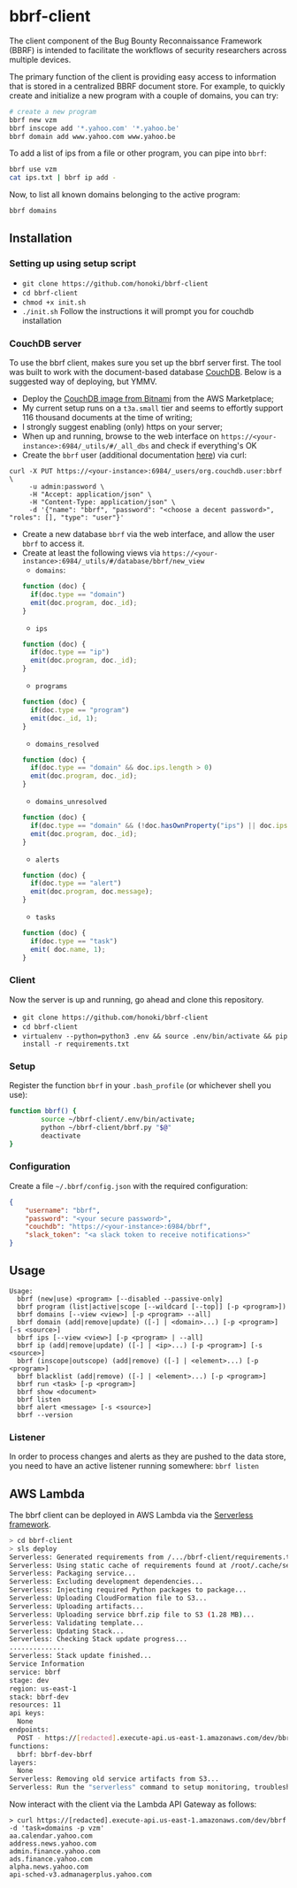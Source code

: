 # bbrf-client

The client component of the Bug Bounty Reconnaissance Framework (BBRF) is intended to facilitate the workflows of security researchers across multiple devices.

The primary function of the client is providing easy access to information that is stored in a centralized BBRF document store. For example, to quickly create and initialize a new program with a couple of domains, you can try:

```bash
# create a new program
bbrf new vzm
bbrf inscope add '*.yahoo.com' '*.yahoo.be'
bbrf domain add www.yahoo.com www.yahoo.be
```

To add a list of ips from a file or other program, you can pipe into `bbrf`:

```bash
bbrf use vzm
cat ips.txt | bbrf ip add -
```

Now, to list all known domains belonging to the active program:

```bash
bbrf domains
```

## Installation

### Setting up using setup script

  * `git clone https://github.com/honoki/bbrf-client`
  * `cd bbrf-client`
  * `chmod +x init.sh`
  * `./init.sh`
Follow the instructions it will prompt you for couchdb installation
### CouchDB server 

To use the bbrf client, makes sure you set up the bbrf server first. The tool was built to work with the document-based database [CouchDB](couchdb.apache.org). Below is a suggested way of deploying, but YMMV.

* Deploy the [CouchDB image from Bitnami](https://aws.amazon.com/marketplace/pp/B01M0RA8RQ?ref=cns_srchrow) from the AWS Marketplace;
* My current setup runs on a `t3a.small` tier and seems to effortly support 116 thousand documents at the time of writing;
* I strongly suggest enabling (only) https on your server;
* When up and running, browse to the web interface on `https://<your-instance>:6984/_utils/#/_all_dbs` and check if everything's OK
* Create the `bbrf` user (additional documentation [here](https://docs.couchdb.org/en/stable/intro/security.html)) via curl:

```
curl -X PUT https://<your-instance>:6984/_users/org.couchdb.user:bbrf \
     -u admin:password \
     -H "Accept: application/json" \
     -H "Content-Type: application/json" \
     -d '{"name": "bbrf", "password": "<choose a decent password>", "roles": [], "type": "user"}'
```

* Create a new database `bbrf` via the web interface, and allow the user `bbrf` to access it.
* Create at least the following views via `https://<your-instance>:6984/_utils/#/database/bbrf/new_view`
    - `domains`:
    ```javascript
    function (doc) {
      if(doc.type == "domain")
      emit(doc.program, doc._id);
    }
    ```
    - `ips`
    ```javascript
    function (doc) {
      if(doc.type == "ip")
      emit(doc.program, doc._id);
    }
    ```
    - `programs`
    ```javascript
    function (doc) {
      if(doc.type == "program")
      emit(doc._id, 1);
    }
    ```
    - `domains_resolved`
    ```javascript
    function (doc) {
      if(doc.type == "domain" && doc.ips.length > 0)
      emit(doc.program, doc._id);
    }
    ```
    - `domains_unresolved`
    ```javascript
    function (doc) {
      if(doc.type == "domain" && (!doc.hasOwnProperty("ips") || doc.ips.length === 0))
      emit(doc.program, doc._id);
    }
    ```
    - `alerts`
    ```javascript
    function (doc) {
      if(doc.type == "alert")
      emit(doc.program, doc.message);
    }
    ```
    - `tasks`
    ```javascript
    function (doc) {
      if(doc.type == "task")
      emit( doc.name, 1);
    }
    ```

### Client

Now the server is up and running, go ahead and clone this repository.

  * `git clone https://github.com/honoki/bbrf-client`
  * `cd bbrf-client`
  * `virtualenv --python=python3 .env && source .env/bin/activate && pip install -r requirements.txt`

### Setup

Register the function `bbrf` in your `.bash_profile` (or whichever shell you use):

```bash
function bbrf() {
        source ~/bbrf-client/.env/bin/activate;
        python ~/bbrf-client/bbrf.py "$@"
        deactivate
}
```

### Configuration

Create a file `~/.bbrf/config.json` with the required configuration:

```json
{
    "username": "bbrf",
    "password": "<your secure password>",
    "couchdb": "https://<your-instance>:6984/bbrf",
    "slack_token": "<a slack token to receive notifications>"
}
```

## Usage

```
Usage:
  bbrf (new|use) <program> [--disabled --passive-only]
  bbrf program (list|active|scope [--wildcard [--top]] [-p <program>])
  bbrf domains [--view <view>] [-p <program> --all]
  bbrf domain (add|remove|update) ([-] | <domain>...) [-p <program>] [-s <source>]
  bbrf ips [--view <view>] [-p <program> | --all]
  bbrf ip (add|remove|update) ([-] | <ip>...) [-p <program>] [-s <source>]
  bbrf (inscope|outscope) (add|remove) ([-] | <element>...) [-p <program>]
  bbrf blacklist (add|remove) ([-] | <element>...) [-p <program>]
  bbrf run <task> [-p <program>]
  bbrf show <document>
  bbrf listen
  bbrf alert <message> [-s <source>]
  bbrf --version
```

### Listener

In order to process changes and alerts as they are pushed to the data store, you need to have an active listener running somewhere: `bbrf listen`


## AWS Lambda

The bbrf client can be deployed in AWS Lambda via the [Serverless framework](https://www.serverless.com/).

```bash
> cd bbrf-client
> sls deploy
Serverless: Generated requirements from /.../bbrf-client/requirements.txt in /.../bbrf-client/.serverless/requirements.txt...
Serverless: Using static cache of requirements found at /root/.cache/serverless-python-requirements/d4b86359825bfe10a33e24ee5e467c63305fbf34f10b8a76fd27bbaac517bdb5_slspyc ...
Serverless: Packaging service...
Serverless: Excluding development dependencies...
Serverless: Injecting required Python packages to package...
Serverless: Uploading CloudFormation file to S3...
Serverless: Uploading artifacts...
Serverless: Uploading service bbrf.zip file to S3 (1.28 MB)...
Serverless: Validating template...
Serverless: Updating Stack...
Serverless: Checking Stack update progress...
..............
Serverless: Stack update finished...
Service Information
service: bbrf
stage: dev
region: us-east-1
stack: bbrf-dev
resources: 11
api keys:
  None
endpoints:
  POST - https://[redacted].execute-api.us-east-1.amazonaws.com/dev/bbrf
functions:
  bbrf: bbrf-dev-bbrf
layers:
  None
Serverless: Removing old service artifacts from S3...
Serverless: Run the "serverless" command to setup monitoring, troubleshooting and testing.
```

Now interact with the client via the Lambda API Gateway as follows:

```
> curl https://[redacted].execute-api.us-east-1.amazonaws.com/dev/bbrf -d 'task=domains -p vzm'
aa.calendar.yahoo.com
address.news.yahoo.com
admin.finance.yahoo.com
ads.finance.yahoo.com
alpha.news.yahoo.com
api-sched-v3.admanagerplus.yahoo.com
```
